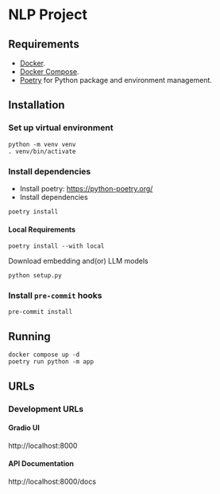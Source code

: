 # NLP Project

## Requirements

* [Docker](https://www.docker.com/).
* [Docker Compose](https://docs.docker.com/compose/install/).
* [Poetry](https://python-poetry.org/) for Python package and environment management.


## Installation

### Set up virtual environment

```shell
python -m venv venv
. venv/bin/activate
```

### Install dependencies

- Install poetry: https://python-poetry.org/
- Install dependencies

```shell
poetry install
```

#### Local Requirements
```shell
poetry install --with local
```

Download embedding and(or) LLM models
```shell
python setup.py
```

### Install `pre-commit` hooks

```shell
pre-commit install
```

## Running
```shell
docker compose up -d
poetry run python -m app
```

## URLs
### Development URLs
#### Gradio UI
http://localhost:8000

#### API Documentation
http://localhost:8000/docs
